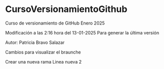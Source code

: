 # CursoVersionamientoGithub
Curso de versionamiento de GitHub Enero 2025

Modificación a las 2:16 hora del 13-01-2025
Para generar la última versión

Autor: Patricia Bravo Salazar

Cambios para visualizar el braunche

Crear una nueva rama Linea nueva 2